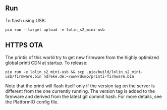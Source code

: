 ## Run

To flash using USB:

	pio run --target upload -e lolin_s2_mini-usb

## HTTPS OTA

The printis of this world try to get new firmware from the highly optimized global printi CDN at startup. To release:

	pio run -e lolin_s2_mini-usb && scp .pio/build/lolin_s2_mini-usb/firmware.bin ndreke.de:~/www/dump/printi-firmware.bin

Note that the printi will flash itself only if the version tag on the server is different from the one currently running. The version tag is added to the firmware and derived from the latest git commit hash. For more details, see the PlatformIO config file.

